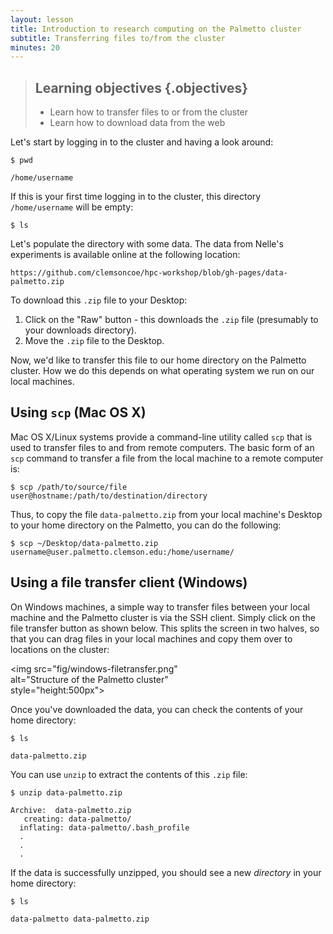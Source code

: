 ```yaml
---
layout: lesson
title: Introduction to research computing on the Palmetto cluster
subtitle: Transferring files to/from the cluster
minutes: 20
---
```


> ## Learning objectives {.objectives}
> * Learn how to transfer files
>   to or from the cluster
> * Learn how to download data from
>   the web

Let's start by logging in to the cluster and having a look around:

~~~{.bash}
$ pwd
~~~

~~~{.output}
/home/username
~~~

If this is your first time logging in to the cluster,
this directory `/home/username` will be empty:

~~~{.bash}
$ ls
~~~

Let's populate the directory with some data.
The data from Nelle's experiments is available online
at the following location:

~~~
https://github.com/clemsoncoe/hpc-workshop/blob/gh-pages/data-palmetto.zip
~~~

To download this `.zip` file to your Desktop:

1. Click on the "Raw" button - this downloads the `.zip` file (presumably to your downloads directory).
2. Move the `.zip` file to the Desktop.

Now, we'd like to transfer this
file to our home directory on the Palmetto cluster.
How we do this depends on what operating system we run on our local machines.

## Using `scp` (Mac OS X)

Mac OS X/Linux systems provide a command-line utility called
`scp` that is used to transfer files to and from remote computers.
The basic form of an `scp` command to transfer a file from the local
machine to a remote computer is:

~~~{.bash}
$ scp /path/to/source/file user@hostname:/path/to/destination/directory
~~~

Thus, to copy the file `data-palmetto.zip` from your local machine's Desktop
to your home directory on the Palmetto, you can do the following:

~~~{.bash}
$ scp ~/Desktop/data-palmetto.zip username@user.palmetto.clemson.edu:/home/username/
~~~

## Using a file transfer client (Windows)

On Windows machines, a simple way to transfer files between
your local machine and the Palmetto cluster is via
the SSH client.
Simply click on the file transfer button as shown below.
This splits the screen in two halves,
so that you can drag files in your local machines
and copy them over to locations on the cluster:

<img src="fig/windows-filetransfer.png" \
     alt="Structure of the Palmetto cluster" \
     style="height:500px">

Once you've downloaded the data,
you can check the contents of your home directory:

~~~{.bash}
$ ls
~~~

~~~{.output}
data-palmetto.zip
~~~

You can use `unzip` to extract the contents of this `.zip` file:

~~~{.bash}
$ unzip data-palmetto.zip
~~~

~~~{.output}
Archive:  data-palmetto.zip
   creating: data-palmetto/
  inflating: data-palmetto/.bash_profile
  .
  .
  .
~~~

If the data is successfully unzipped, you should see a new *directory* in your
home directory:

~~~{.bash}
$ ls
~~~

~~~{.output}
data-palmetto data-palmetto.zip
~~~
